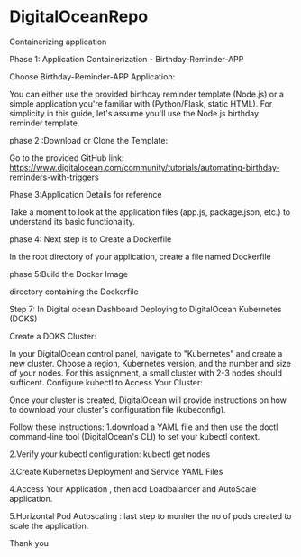 # DigitalOceanRepo
Containerizing application  


Phase 1: Application Containerization - Birthday-Reminder-APP

Choose Birthday-Reminder-APP Application:

You can either use the provided birthday reminder template (Node.js) or a simple application you're familiar with (Python/Flask, static HTML). For simplicity in this guide, let's assume you'll use the Node.js birthday reminder template.
   
   
   


phase 2 :Download or Clone the Template:

Go to the provided GitHub link: https://www.digitalocean.com/community/tutorials/automating-birthday-reminders-with-triggers





Phase 3:Application Details for reference

Take a moment to look at the application files (app.js, package.json, etc.) to understand its basic functionality.


phase 4: Next step is to Create a Dockerfile

In the root directory of your application, create a file named Dockerfile







phase 5:Build the Docker Image 

 directory containing the Dockerfile





























Step 7: In Digital ocean Dashboard Deploying to DigitalOcean Kubernetes (DOKS)

Create a DOKS Cluster:

In your DigitalOcean control panel, navigate to "Kubernetes" and create a new cluster.
Choose a region, Kubernetes version, and the number and size of your nodes.
For this assignment, a small cluster with 2-3 nodes should sufficent.
Configure kubectl to Access Your Cluster:

Once your cluster is created, DigitalOcean will provide instructions on how to download your cluster's configuration file (kubeconfig).

 Follow these instructions:
 1.download a YAML file and then use the doctl command-line tool (DigitalOcean's CLI) to set your kubectl context.

2.Verify your kubectl configuration:
   kubectl get nodes

3.Create Kubernetes Deployment and Service YAML Files

4.Access Your Application , then add Loadbalancer and AutoScale application.

5.Horizontal Pod Autoscaling : last step to moniter the no of pods created to scale the application.


Thank you 
